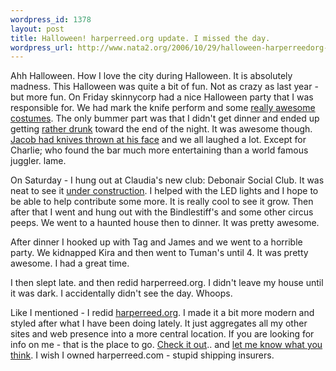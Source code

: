 ```yaml
--- 
wordpress_id: 1378
layout: post
title: Halloween! harperreed.org update. I missed the day.
wordpress_url: http://www.nata2.org/2006/10/29/halloween-harperreedorg-update-i-missed-the-day/
---
```

<p>Ahh Halloween. How I love the city during Halloween. It is absolutely madness. This Halloween was quite a bit of fun. Not as crazy as last year - but more fun. On Friday skinnycorp had a nice Halloween party that I was responsible for. We had mark the knife perform and some <a href="http://flickr.com/photos/natatwo/281089524/in/set-72157594350220283/">really awesome costumes</a>. The only bummer part was that I didn't get dinner and ended up getting <a href="http://flickr.com/photos/natatwo/281143395/in/set-72157594350220283/">rather drunk</a> toward the end of the night. It was awesome though. <a href="http://youtube.com/watch?v=aLliduShY6c">Jacob had knives thrown at his face</a> and we all laughed a lot. Except for Charlie; who found the bar much more entertaining than a world famous juggler. lame. </p> <p>On Saturday - I hung out at Claudia's new club: Debonair Social Club. It was neat to see it <a href="http://flickr.com/photos/natatwo/sets/72157594350204013/">under construction</a>. I helped with the LED lights and I hope to be able to help contribute some more. It is really cool to see it grow. Then after that I went and hung out with the Bindlestiff's and some other circus peeps. We went to a haunted house then to dinner. It was pretty awesome. </p> <p>After dinner I hooked up with Tag and James and we went to a horrible party. We kidnapped Kira and then went to Tuman's until 4. It was pretty awesome. I had a great time. </p> <p>I then slept late. and then redid harperreed.org. I didn't leave my house until it was dark. I accidentally didn't see the day. Whoops. </p> <p>Like I mentioned - I redid <a href="http://harperreed.org">harperreed.org</a>. I made it a bit more modern and styled after what I have been doing lately. It just aggregates all my other sites and web presence into a more central location. If you are looking for info on me - that is the place to go. <a href="http://harperreed.org">Check it out</a>.. and <a href="http://harperreed.org/contact">let me know what you think</a>. I wish I owned harperreed.com - stupid shipping insurers. </p>
